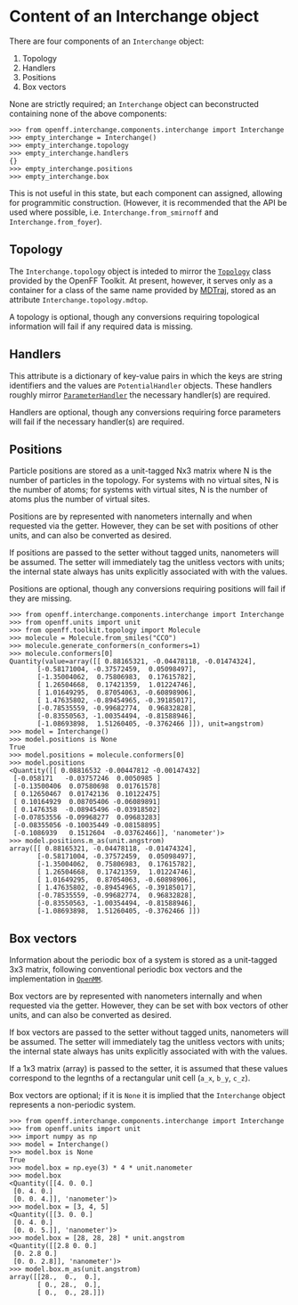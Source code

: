 # Content of an Interchange object

There are four components of an `Interchange` object:
1. Topology
1. Handlers
2. Positions
3. Box vectors

None are strictly required; an `Interchange` object can beconstructed containing none of the above components:

```python3
>>> from openff.interchange.components.interchange import Interchange
>>> empty_interchange = Interchange()
>>> empty_interchange.topology
>>> empty_interchange.handlers
{}
>>> empty_interchange.positions
>>> empty_interchange.box
```

This is not useful in this state, but each component can assigned, allowing for programmitic
construction. (However, it is recommended that the API be used where possible, i.e.
`Interchange.from_smirnoff` and `Interchange.from_foyer`).

## Topology

The `Interchange.topology` object is inteded to mirror the
[`Topology`](https://open-forcefield-toolkit.readthedocs.io/en/stable/api/generated/openff.toolkit.topology.Topology.html#openff.toolkit.topology.Topology)
class provided by the OpenFF Toolkit. At present, however, it serves only as a container for a class
of the same name provided by
[MDTraj](https://www.mdtraj.org/1.9.5/api/generated/mdtraj.Topology.html#mdtraj.Topology), stored as
an attribute `Interchange.topology.mdtop`.

A topology is optional, though any conversions requiring topological information will fail if any required data is missing.

## Handlers

This attribute is a dictionary of key-value pairs in which the keys are string identifiers and the values are `PotentialHandler` objects.
These handlers roughly mirror
[`ParameterHandler`](https://open-forcefield-toolkit.readthedocs.io/en/stable/users/developing.html#parameterhandler) 
the necessary handler(s) are required.

Handlers are optional, though any conversions requiring force parameters will fail if the necessary handler(s) are required.

## Positions

Particle positions are stored as a unit-tagged Nx3 matrix where N is the number of particles in the
topology. For systems with no virtual sites, N is the number of atoms; for systems with virtual
sites, N is the number of atoms plus the number of virtual sites.

Positions are by represented with nanometers internally and when requested via the getter. However,
they can be set with positions of other units, and can also be converted as desired.

If positions are passed to the setter without tagged units, nanometers will be assumed. The setter
will immediately tag the unitless vectors with units; the internal state always has units explicitly
associated with with the values.

Positions are optional, though any conversions requiring positions will fail if they are missing.

```python3
>>> from openff.interchange.components.interchange import Interchange
>>> from openff.units import unit
>>> from openff.toolkit.topology import Molecule
>>> molecule = Molecule.from_smiles("CCO")
>>> molecule.generate_conformers(n_conformers=1)
>>> molecule.conformers[0]
Quantity(value=array([[ 0.88165321, -0.04478118, -0.01474324],
       [-0.58171004, -0.37572459,  0.05098497],
       [-1.35004062,  0.75806983,  0.17615782],
       [ 1.26504668,  0.17421359,  1.01224746],
       [ 1.01649295,  0.87054063, -0.60898906],
       [ 1.47635802, -0.89454965, -0.39185017],
       [-0.78535559, -0.99682774,  0.96832828],
       [-0.83550563, -1.00354494, -0.81588946],
       [-1.08693898,  1.51260405, -0.3762466 ]]), unit=angstrom)
>>> model = Interchange()
>>> model.positions is None
True
>>> model.positions = molecule.conformers[0]
>>> model.positions
<Quantity([[ 0.08816532 -0.00447812 -0.00147432]
 [-0.058171   -0.03757246  0.0050985 ]
 [-0.13500406  0.07580698  0.01761578]
 [ 0.12650467  0.01742136  0.10122475]
 [ 0.10164929  0.08705406 -0.06089891]
 [ 0.1476358  -0.08945496 -0.03918502]
 [-0.07853556 -0.09968277  0.09683283]
 [-0.08355056 -0.10035449 -0.08158895]
 [-0.1086939   0.1512604  -0.03762466]], 'nanometer')>
>>> model.positions.m_as(unit.angstrom)
array([[ 0.88165321, -0.04478118, -0.01474324],
       [-0.58171004, -0.37572459,  0.05098497],
       [-1.35004062,  0.75806983,  0.17615782],
       [ 1.26504668,  0.17421359,  1.01224746],
       [ 1.01649295,  0.87054063, -0.60898906],
       [ 1.47635802, -0.89454965, -0.39185017],
       [-0.78535559, -0.99682774,  0.96832828],
       [-0.83550563, -1.00354494, -0.81588946],
       [-1.08693898,  1.51260405, -0.3762466 ]])
```

## Box vectors

Information about the periodic box of a system is stored as a unit-tagged 3x3 matrix, following
conventional periodic box vectors and the implementation in
[`OpenMM`](http://docs.openmm.org/latest/userguide/theory/05_other_features.html#periodic-boundary-conditions).

Box vectors are by represented with nanometers internally and when requested via the getter. However, they can be set with box vectors of other
units, and can also be converted as desired.

If box vectors are passed to the setter without tagged units, nanometers will be assumed. The setter
will immediately tag the unitless vectors with units; the internal state always has units explicitly
associated with with the values.

If a 1x3 matrix (array) is passed to the setter, it is assumed that these values correspond to the
legnths of a rectangular unit cell (`a_x`, `b_y`, `c_z`).

Box vectors are optional; if it is `None` it is implied that the `Interchange` object represents a
non-periodic system.

```python3
>>> from openff.interchange.components.interchange import Interchange
>>> from openff.units import unit
>>> import numpy as np
>>> model = Interchange()
>>> model.box is None
True
>>> model.box = np.eye(3) * 4 * unit.nanometer
>>> model.box
<Quantity([[4. 0. 0.]
 [0. 4. 0.]
 [0. 0. 4.]], 'nanometer')>
>>> model.box = [3, 4, 5]
<Quantity([[3. 0. 0.]
 [0. 4. 0.]
 [0. 0. 5.]], 'nanometer')>
>>> model.box = [28, 28, 28] * unit.angstrom
<Quantity([[2.8 0. 0.]
 [0. 2.8 0.]
 [0. 0. 2.8]], 'nanometer')>
>>> model.box.m_as(unit.angstrom)
array([[28.,  0.,  0.],
       [ 0., 28.,  0.],
       [ 0.,  0., 28.]])
```
